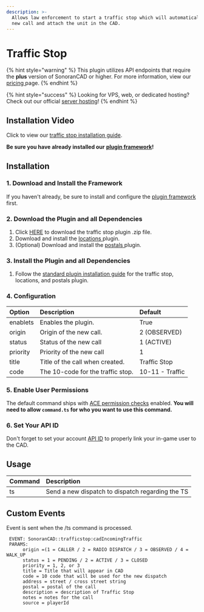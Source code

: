 ```yaml
---
description: >-
  Allows law enforcement to start a traffic stop which will automatically add a
  new call and attach the unit in the CAD.
---
```


# Traffic Stop

{% hint style="warning" %}
This plugin utilizes API endpoints that require the **plus** version of SonoranCAD or higher. For more information, view our [pricing ](../../../pricing/faq/)page.
{% endhint %}

{% hint style="success" %}
Looking for VPS, web, or dedicated hosting? Check out our official [server hosting](../../../pricing/vps-hosting.md)!
{% endhint %}

## Installation Video

Click to view our [traffic stop installation guide](https://youtu.be/QmI7Wst2ytY).

**Be sure you have already installed our** [**plugin framework**](../framework-installation.md)**!**

## Installation

### 1. Download and Install the Framework

If you haven't already, be sure to install and configure the [plugin framework](../framework-installation.md) first.

### 2. Download the Plugin and all Dependencies

1. Click [HERE](https://github.com/Sonoran-Software/sonoran_trafficstop/releases) to download the traffic stop plugin .zip file.
2. Download and install the [locations ](locations.md)plugin.
3. \(Optional\) Download and install the [postals ](postals.md)plugin.

### 3. Install the Plugin and all Dependencies

1. Follow the [standard plugin installation guide](../plugin-installation/) for the traffic stop, locations, and postals plugin.

### 4. Configuration

| Option | Description | Default |
| :--- | :--- | :--- |
| enablets | Enables the plugin. | True |
| origin | Origin of the new call. | 2 \(OBSERVED\) |
| status | Status of the new call | 1 \(ACTIVE\) |
| priority | Priority of the new call | 1 |
| title | Title of the call when created. | Traffic Stop |
| code | The 10-code for the traffic stop. | 10-11 - Traffic |

### 5. Enable User Permissions

The default command ships with [ACE permission checks](https://forum.cfx.re/t/basic-aces-principals-overview-guide/90917) enabled. **You will need to allow `command.ts` for who you want to use this command.**

### **6**. Set Your API ID

Don't forget to set your account [API ID](../../../sonoran-cad/api-integration/getting-started/setting-your-api-id.md) to properly link your in-game user to the CAD.

## Usage

| Command | Description |
| :--- | :--- |
| ts | Send a new dispatch to dispatch regarding the TS |

## Custom Events

Event is sent when the /ts command is processed.

```text
 EVENT: SonoranCAD::trafficstop:cadIncomingTraffic
 PARAMS:
      origin =(1 = CALLER / 2 = RADIO DISPATCH / 3 = OBSERVED / 4 = WALK_UP
      status = 1 = PENDING / 2 = ACTIVE / 3 = CLOSED
      priority = 1, 2, or 3
      title = Title that will appear in CAD
      code = 10 code that will be used for the new dispatch
      address = street / cross street string
      postal = postal of the call
      description = description of Traffic Stop
      notes = notes for the call
      source = playerId
```


